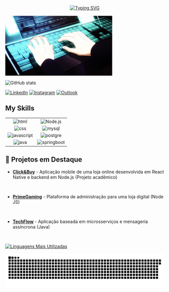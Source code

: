 <div align="center">
  <a href="https://git.io/typing-svg">
    <img src="https://readme-typing-svg.demolab.com?font=Fira+Code&weight=500&size=28&pause=1000&color=FFD700&center=true&vCenter=true&random=false&width=524&lines=Thiago+Ribeiro" alt="Typing SVG">
  </a>
</div></br>

<img align="center" alt="coding-gif" height="190px" src="./src/coding.gif">


![GitHub stats](https://github-readme-stats.vercel.app/api?username=thiago-ribeiro1&show_icons=true&theme=highcontrast)

[![LinkedIn](https://img.shields.io/badge/LinkedIn-0077B5?style=for-the-badge&logo=linkedin&logoColor=white)](https://www.linkedin.com/in/thiago-ribeiro-ramos)
[![Instagram](https://img.shields.io/badge/Instagram-E4405F?style=for-the-badge&logo=instagram&logoColor=white)](https://www.instagram.com/thiago_ribeiro__)
[![Outlook](https://img.shields.io/badge/Microsoft_Outlook-0078D4?style=for-the-badge&logo=microsoft-outlook&logoColor=white)](mailto:thiagoribeiroramos_@outlook.com)

## My Skills

<table>
  <tr>
    <td align="center" valign="middle"><img src="https://img.shields.io/badge/html5-%23E34F26.svg?style=for-the-badge&logo=html5&logoColor=white" alt="html" /></td>
    <td align="center" valign="middle"><img src="https://img.shields.io/badge/Node.js-43853D?style=for-the-badge&logo=node.js&logoColor=white" alt="Node.js" /></td>
  </tr>
  <tr>
    <td align="center" valign="middle"><img src="https://img.shields.io/badge/CSS-239120?&style=for-the-badge&logo=css3&logoColor=white" alt="css" /></td>
    <td align="center" valign="middle"><img src="https://img.shields.io/badge/MySQL-00000F?style=for-the-badge&logo=mysql&logoColor=white" alt="mysql" /></td>
  </tr>
  <tr>
    <td align="center" valign="middle"><img src="https://img.shields.io/badge/JavaScript-F7DF1E?style=for-the-badge&logo=javascript&logoColor=black" alt="javascript" /></td>
    <td align="center" valign="middle"><img src="https://img.shields.io/badge/PostgreSQL-316192?style=for-the-badge&logo=postgresql&logoColor=white" alt="postgre" /></td>
  </tr>
  <tr>
    <td align="center" valign="middle"><img src="https://img.shields.io/badge/Java-ED8B00?style=for-the-badge&logo=openjdk&logoColor=white" alt="java" /></td>
    <td align="center" valign="middle"><img src="https://img.shields.io/badge/Spring-6DB33F?style=for-the-badge&logo=spring&logoColor=white" alt="springboot"  /></td>
  </tr>
</table>

## 📌 Projetos em Destaque

- [**Click&Buy**](https://github.com/thiago-ribeiro1/click-and-buy-app) - Aplicação mobile de uma loja online desenvolvida em React Native e backend em Node.js (Projeto acadêmico)
<br>

- [**PrimeGaming**](https://github.com/thiago-ribeiro1/PrimeGaming) - Plataforma de administração para uma loja digital (Node JS)
<br>

- [**TechFlow**](https://github.com/thiago-ribeiro1/TechFlow) - Aplicação baseada em microsserviços e mensageria assíncrona (Java)
<br>

[![Linguagens Mais Utilizadas](https://github-readme-stats.vercel.app/api/top-langs/?username=thiago-ribeiro1&layout=compact&theme=dark)](https://github.com/anuraghazra/github-readme-stats)


<picture align="center">
  <source media="(prefers-color-scheme: dark)" srcset="https://raw.githubusercontent.com/thiago-ribeiro1/thiago-ribeiro1/output/github-contribution-grid-snake-dark.svg">
  <source media="(prefers-color-scheme: dark)" srcset="https://raw.githubusercontent.com/thiago-ribeiro1/thiago-ribeiro1/output/github-contribution-grid-snake-dark.svg">
  <img align="center" alt="github contribution grid snake animation" src="https://raw.githubusercontent.com/thiago-ribeiro1/thiago-ribeiro1/output/github-contribution-grid-snake.svg">
</picture>
